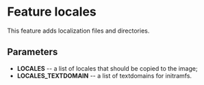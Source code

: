 # Feature locales

This feature adds localization files and directories.

## Parameters

- **LOCALES** -- a list of locales that should be copied to the image;
- **LOCALES_TEXTDOMAIN** -- a list of textdomains for initramfs.
